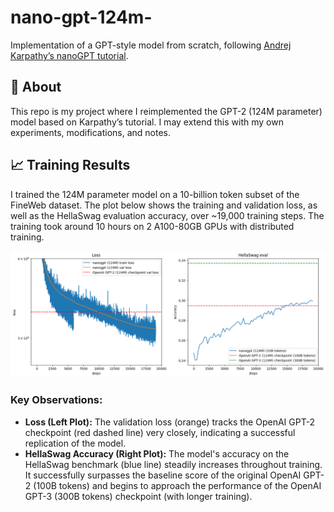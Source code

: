 # nano-gpt-124m-

Implementation of a GPT-style model from scratch, following [Andrej Karpathy’s nanoGPT tutorial](https://github.com/karpathy/build-nanogpt).

## 📌 About
This repo is my project where I reimplemented the GPT-2 (124M parameter) model based on Karpathy’s tutorial.
I may extend this with my own experiments, modifications, and notes.

## 📈 Training Results

I trained the 124M parameter model on a 10-billion token subset of the FineWeb dataset. The plot below shows the training and validation loss, as well as the HellaSwag evaluation accuracy, over ~19,000 training steps. The training took around 10 hours on 2 A100-80GB GPUs with distributed training.

![Training and Evaluation Curves](training_curve.png)

### Key Observations:

* **Loss (Left Plot):** The validation loss (orange) tracks the OpenAI GPT-2 checkpoint (red dashed line) very closely, indicating a successful replication of the model.
* **HellaSwag Accuracy (Right Plot):** The model's accuracy on the HellaSwag benchmark (blue line) steadily increases throughout training. It successfully surpasses the baseline score of the original OpenAI GPT-2 (100B tokens) and begins to approach the performance of the OpenAI GPT-3 (300B tokens) checkpoint (with longer training).